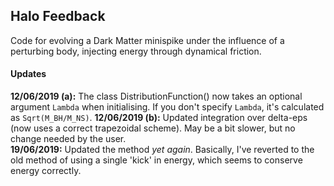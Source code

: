 ## Halo Feedback

Code for evolving a Dark Matter minispike under the influence of a perturbing body, injecting energy through dynamical friction.

#### Updates

**12/06/2019 (a):** The class DistributionFunction() now takes an optional argument `Lambda` when initialising. If you don't specify `Lambda`, it's calculated as `Sqrt(M_BH/M_NS)`.
**12/06/2019 (b):** Updated integration over delta-eps (now uses a correct trapezoidal scheme). May be a bit slower, but no change needed by the user.  
**19/06/2019:** Updated the method *yet again*. Basically, I've reverted to the old method of using a single 'kick' in energy, which seems to conserve energy correctly.
